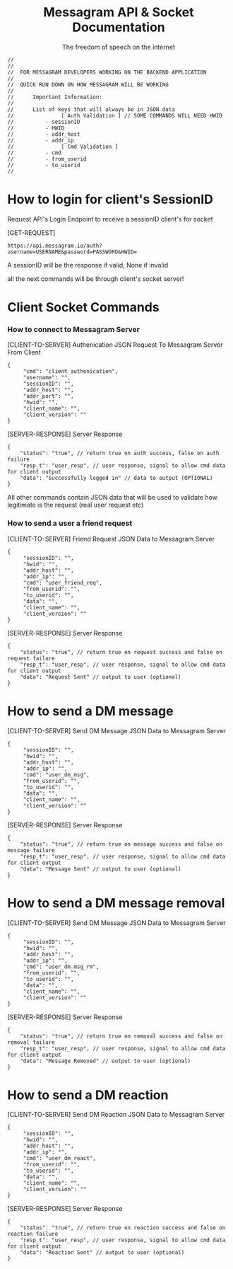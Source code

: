<div align="center">
    <h1> Messagram API & Socket Documentation </h1>
    <p> The freedom of speech on the internet </p>
</div>

```
//
//
//	FOR MESSAGRAM DEVELOPERS WORKING ON THE BACKEND APPLICATION
//
//	QUICK RUN DOWN ON HOW MESSAGRAM WILL BE WORKING
//
//      Important Information:
//
//      List of keys that will always be in JSON data
//               [ Auth Validation ] // SOME COMMANDS WILL NEED HWID
//          - sessionID
//          - HWID
//          - addr_host
//          - addr_ip
//               [ Cmd Validation ]
//          - cmd
//          - from_userid
//          - to_userid
//
```

# How to login for client's SessionID

<p>Request API's Login Endpoint to receive a sessionID client's for socket</p>
<p>[GET-REQUEST]</p>

```
https://api.messagram.io/auth?username=USERNAME&password=PASSWORD&HWID=
```

<p>A sessionID will be the response if valid, None if invalid</p>
<p>all the next commands will be through client's socket server!</p>

# Client Socket Commands

### How to connect to Messagram Server

<p>[CLIENT-TO-SERVER] Authenication JSON Request To Messagram Server From Client</p>

```
{
     "cmd": "client_authenication",
     "username": "",
     "sessionID": "",
     "addr_host": "",
     "addr_port": "",
     "hwid": "",
     "client_name": "",
     "client_version": ""
}
```

<p>[SERVER-RESPONSE] Server Response<p>

```
{
    "status": "true", // return true on auth success, false on auth failure
    "resp_t": "user_resp", // user response, signal to allow cmd data for client output
    "data": "Successfully logged in" // data to output (OPTIONAL)
}
```

<p>All other commands contain JSON data that will be used to validate how legitimate is the request (real user request etc)</p>

### How to send a user a friend request

<p>[CLIENT-TO-SERVER] Friend Request JSON Data to Messagram Server</p>

```
{
     "sessionID": "",
     "hwid": "",
     "addr_host": "",
     "addr_ip": "",
     "cmd": "user_friend_req", 
     "from_userid": "",
     "to_userid": "",
     "data": "",
     "client_name": "",
     "client_version": ""
}
```

<p>[SERVER-RESPONSE] Server Response</p>

```
{
    "status": "true", // return true on request success and false on request failure
    "resp_t": "user_resp", // user response, signal to allow cmd data for client output
    "data": "Request Sent" // output to user (optional)
}
```

# How to send a DM message

<p>[CLIENT-TO-SERVER] Send DM Message JSON Data to Messagram Server</p>

```
{
     "sessionID": "",
     "hwid": "",
     "addr_host": "",
     "addr_ip": "",
     "cmd": "user_dm_msg", 
     "from_userid": "",
     "to_userid": "",
     "data": "",
     "client_name": "",
     "client_version": ""
}
```

<p>[SERVER-RESPONSE] Server Response</p>

```
{
    "status": "true", // return true on message success and false on message failure
    "resp_t": "user_resp", // user response, signal to allow cmd data for client output
    "data": "Message Sent" // output to user (optional)
}
```

# How to send a DM message removal

<p>[CLIENT-TO-SERVER] Send DM Message JSON Data to Messagram Server</p>

```
{
     "sessionID": "",
     "hwid": "",
     "addr_host": "",
     "addr_ip": "",
     "cmd": "user_dm_msg_rm", 
     "from_userid": "",
     "to_userid": "",
     "data": "",
     "client_name": "",
     "client_version": ""
}
```

<p>[SERVER-RESPONSE] Server Response</p>

```
{
    "status": "true", // return true on removal success and false on removal failure
    "resp_t": "user_resp", // user response, signal to allow cmd data for client output
    "data": "Message Removed" // output to user (optional)
}
```

# How to send a DM reaction

<p>[CLIENT-TO-SERVER] Send DM Reaction JSON Data to Messagram Server</p>

```
{
     "sessionID": "",
     "hwid": "",
     "addr_host": "",
     "addr_ip": "",
     "cmd": "user_dm_react", 
     "from_userid": "",
     "to_userid": "",
     "data": "",
     "client_name": "",
     "client_version": ""
}
```

<p>[SERVER-RESPONSE] Server Response</p>

```
{
    "status": "true", // return true on reaction success and false on reaction failure
    "resp_t": "user_resp", // user response, signal to allow cmd data for client output
    "data": "Reaction Sent" // output to user (optional)
}
```
